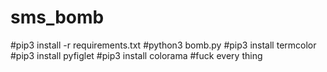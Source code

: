 # sms_bomb
#pip3 install -r  requirements.txt
#python3 bomb.py
#pip3 install termcolor
#pip3 install pyfiglet
#pip3 install colorama
#fuck every thing 
